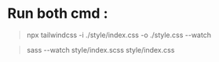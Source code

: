 # Run both cmd :

> npx tailwindcss -i ./style/index.css -o ./style.css --watch

> sass --watch style/index.scss style/index.css

